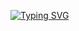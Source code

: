 [![Typing SVG](https://readme-typing-svg.demolab.com?font=Fira+Code&pause=1000&width=435&lines=Hello+Dev%C2%B4s%2C+Sou+o+Gabriel!+%E2%9C%8C%EF%B8%8F;Futuro+Full-Stack+Developer!+%F0%9F%92%BB;Sejam+bem-vindos(as)+ao+meu+Perfil%F0%9F%A4%93)](https://git.io/typing-svg)

<!--
**GabrielFerLacerda/GabrielFerLacerda** is a ✨ _special_ ✨ repository because its `README.md` (this file) appears on your GitHub profile.

Here are some ideas to get you started:

- 🔭 I’m currently working on ...
- 🌱 I’m currently learning ...
- 👯 I’m looking to collaborate on ...
- 🤔 I’m looking for help with ...
- 💬 Ask me about ...
- 📫 How to reach me: ...
- 😄 Pronouns: ...
- ⚡ Fun fact: ...
-->
